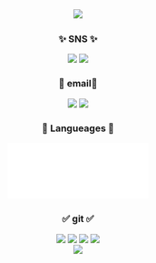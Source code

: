 <div align="center">
    <img src = "https://capsule-render.vercel.app/api?type=waving&color=0:6ACC91,100:6ACCA5&height=350&section=header&text=Welcome&fontSize=70&fontAlignY=45&textcolor=0&animation=fadeIn&fontColor=FFFFFF&desc=Haechan's%20github&descSize=25&descAlign=65&descAlignY=60"/>
</div>

<div align="center">
    <h3> ✨ SNS ✨     </h3>
</div>
<div align="center">
     <a href="https://www.Instagram.com/kiwicw6679/" target="_blank"><img src="https://img.shields.io/badge/Instagram-E6B5C5?style=flat-square&logo=Instagram&logoColor=white"/></a>
    <a href="https://www.facebook.com/profile.php?id=100014881232083" target="_blank"><img src="https://img.shields.io/badge/Facebook-3E7FFF?style=flat-square&logo=Facebook&logoColor=white"/></a>
</div>


<div align="center">
    <h3>💌 email💌 </h3>
</div>

<div align="center">
    <img src="https://img.shields.io/badge/hc9679@gmail.com-3EB0FF?style=for-the-badge&logo=Gmail&logoColor=black">
    <img src="https://img.shields.io/badge/hc9679@naver.com-7EC674?style=for-the-badge&logo=Naver&logoColor=black">
</div>

<div align="center">
    <h3> 📢  Langueages 📢 </h3>
</div>

<div align="center">
<img src="https://raw.githubusercontent.com/dkssud8150/github-stats-transparent/output/generated/languages.svg" width="49.2%" />
</div>

<div align = "center">
    <h3> ✅ git ✅ </h3>
</div>

<div align="center">
    <img src = "http://github-profile-summary-cards.vercel.app/api/cards/repos-per-language?username=kiwiha&theme=github_dark" />
    <img src = "http://github-profile-summary-cards.vercel.app/api/cards/most-commit-language?username=kiwiha&theme=github_dark" />
    <img src = "http://github-profile-summary-cards.vercel.app/api/cards/stats?username=kiwiha&theme=github_dark" />
    <img src = "http://github-profile-summary-cards.vercel.app/api/cards/productive-time?username=kiwiha&theme=github_dark&utcOffset=9" />
</div>



<div align = "center">
    <img src = "http://github-profile-summary-cards.vercel.app/api/cards/profile-details?username=kiwiha&theme=github_dark"/>
</div>
